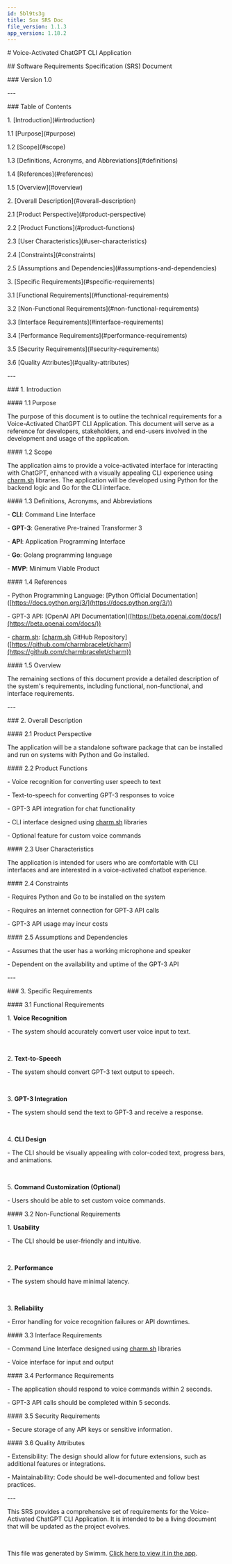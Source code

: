 ```yaml
---
id: 5bl9ts3g
title: Sox SRS Doc
file_version: 1.1.3
app_version: 1.18.2
---
```


\# Voice-Activated ChatGPT CLI Application

\## Software Requirements Specification (SRS) Document

\### Version 1.0

\---

\### Table of Contents

1\. \[Introduction\](#introduction)

1.1 \[Purpose\](#purpose)

1.2 \[Scope\](#scope)

1.3 \[Definitions, Acronyms, and Abbreviations\](#definitions)

1.4 \[References\](#references)

1.5 \[Overview\](#overview)

2\. \[Overall Description\](#overall-description)

2.1 \[Product Perspective\](#product-perspective)

2.2 \[Product Functions\](#product-functions)

2.3 \[User Characteristics\](#user-characteristics)

2.4 \[Constraints\](#constraints)

2.5 \[Assumptions and Dependencies\](#assumptions-and-dependencies)

3\. \[Specific Requirements\](#specific-requirements)

3.1 \[Functional Requirements\](#functional-requirements)

3.2 \[Non-Functional Requirements\](#non-functional-requirements)

3.3 \[Interface Requirements\](#interface-requirements)

3.4 \[Performance Requirements\](#performance-requirements)

3.5 \[Security Requirements\](#security-requirements)

3.6 \[Quality Attributes\](#quality-attributes)

\---

\### 1. Introduction

\#### 1.1 Purpose

The purpose of this document is to outline the technical requirements for a Voice-Activated ChatGPT CLI Application. This document will serve as a reference for developers, stakeholders, and end-users involved in the development and usage of the application.

\#### 1.2 Scope

The application aims to provide a voice-activated interface for interacting with ChatGPT, enhanced with a visually appealing CLI experience using [charm.sh](http://charm.sh) libraries. The application will be developed using Python for the backend logic and Go for the CLI interface.

\#### 1.3 Definitions, Acronyms, and Abbreviations

\- **CLI**: Command Line Interface

\- **GPT-3**: Generative Pre-trained Transformer 3

\- **API**: Application Programming Interface

\- **Go**: Golang programming language

\- **MVP**: Minimum Viable Product

\#### 1.4 References

\- Python Programming Language: \[Python Official Documentation\]([https://docs.python.org/3/](https://docs.python.org/3/))

\- GPT-3 API: \[OpenAI API Documentation\]([https://beta.openai.com/docs/](https://beta.openai.com/docs/))

\- [charm.sh](http://charm.sh): \[[charm.sh](http://charm.sh) GitHub Repository\]([https://github.com/charmbracelet/charm](https://github.com/charmbracelet/charm))

\#### 1.5 Overview

The remaining sections of this document provide a detailed description of the system's requirements, including functional, non-functional, and interface requirements.

\---

\### 2. Overall Description

\#### 2.1 Product Perspective

The application will be a standalone software package that can be installed and run on systems with Python and Go installed.

\#### 2.2 Product Functions

\- Voice recognition for converting user speech to text

\- Text-to-speech for converting GPT-3 responses to voice

\- GPT-3 API integration for chat functionality

\- CLI interface designed using [charm.sh](http://charm.sh) libraries

\- Optional feature for custom voice commands

\#### 2.3 User Characteristics

The application is intended for users who are comfortable with CLI interfaces and are interested in a voice-activated chatbot experience.

\#### 2.4 Constraints

\- Requires Python and Go to be installed on the system

\- Requires an internet connection for GPT-3 API calls

\- GPT-3 API usage may incur costs

\#### 2.5 Assumptions and Dependencies

\- Assumes that the user has a working microphone and speaker

\- Dependent on the availability and uptime of the GPT-3 API

\---

\### 3. Specific Requirements

\#### 3.1 Functional Requirements

1\. **Voice Recognition**

\- The system should accurately convert user voice input to text.

<br/>

2\. **Text-to-Speech**

\- The system should convert GPT-3 text output to speech.

<br/>

3\. **GPT-3 Integration**

\- The system should send the text to GPT-3 and receive a response.

<br/>

4\. **CLI Design**

\- The CLI should be visually appealing with color-coded text, progress bars, and animations.

<br/>

5\. **Command Customization (Optional)**

\- Users should be able to set custom voice commands.

\#### 3.2 Non-Functional Requirements

1\. **Usability**

\- The CLI should be user-friendly and intuitive.

<br/>

2\. **Performance**

\- The system should have minimal latency.

<br/>

3\. **Reliability**

\- Error handling for voice recognition failures or API downtimes.

\#### 3.3 Interface Requirements

\- Command Line Interface designed using [charm.sh](http://charm.sh) libraries

\- Voice interface for input and output

\#### 3.4 Performance Requirements

\- The application should respond to voice commands within 2 seconds.

\- GPT-3 API calls should be completed within 5 seconds.

\#### 3.5 Security Requirements

\- Secure storage of any API keys or sensitive information.

\#### 3.6 Quality Attributes

\- Extensibility: The design should allow for future extensions, such as additional features or integrations.

\- Maintainability: Code should be well-documented and follow best practices.

\---

This SRS provides a comprehensive set of requirements for the Voice-Activated ChatGPT CLI Application. It is intended to be a living document that will be updated as the project evolves.

<br/>

This file was generated by Swimm. [Click here to view it in the app](https://app.swimm.io/repos/Z2l0aHViJTNBJTNBc294X3YxJTNBJTNBamF5ZnJvbWhjb21t/docs/5bl9ts3g).
